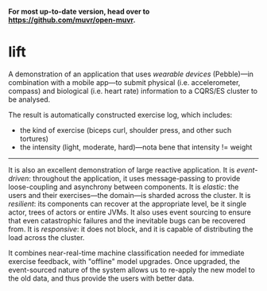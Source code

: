 __For most up-to-date version, head over to https://github.com/muvr/open-muvr.__

lift
====
A demonstration of an application that uses _wearable devices_ (Pebble)—in combination with a mobile app—to submit 
physical (i.e. accelerometer, compass) and biological (i.e. heart rate) information to a CQRS/ES cluster to be
analysed.

The result is automatically constructed exercise log, which includes:

* the kind of exercise (biceps curl, shoulder press, and other such tortures)
* the intensity (light, moderate, hard)—nota bene that intensity != weight

---

It is also an excellent demonstration of large reactive application. It is _event-driven_: throughout the application,
it uses message-passing to provide loose-coupling and asynchrony between components. It is _elastic_: the users and 
their exercises—the domain—is sharded across the cluster. It is _resilient_: its components can recover at the 
appropriate level, be it single actor, trees of actors or entire JVMs. It also uses event sourcing to ensure that 
even catastrophic failures and the inevitable bugs can be recovered from. It is _responsive_: it does not block, and 
it is capable of distributing the load across the cluster. 

It combines near-real-time machine classification needed for immediate exercise feedback, with "offline" model 
upgrades. Once upgraded, the event-sourced nature of the system allows us to re-apply the new model to the old
data, and thus provide the users with better data.
